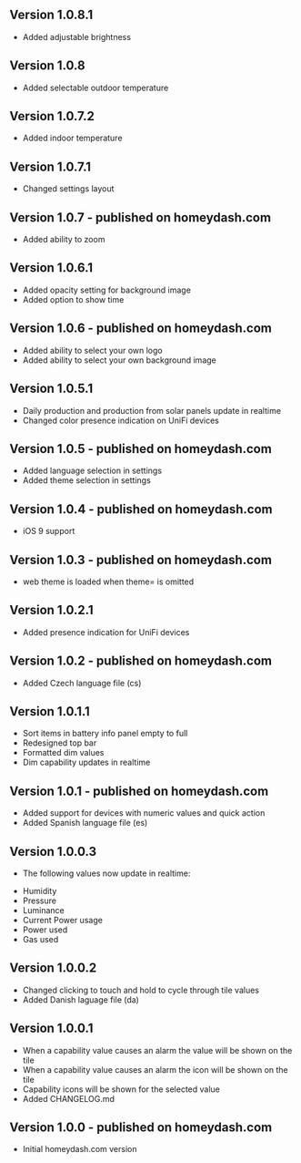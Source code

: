 ## Version 1.0.8.1
* Added adjustable brightness

## Version 1.0.8
* Added selectable outdoor temperature

## Version 1.0.7.2
* Added indoor temperature

## Version 1.0.7.1
* Changed settings layout

## Version 1.0.7 - published on homeydash.com
* Added ability to zoom

## Version 1.0.6.1
* Added opacity setting for background image
* Added option to show time

## Version 1.0.6 - published on homeydash.com
* Added ability to select your own logo
* Added ability to select your own background image

## Version 1.0.5.1
* Daily production and production from solar panels update in realtime
* Changed color presence indication on UniFi devices

## Version 1.0.5 - published on homeydash.com
* Added language selection in settings
* Added theme selection in settings

## Version 1.0.4 - published on homeydash.com
* iOS 9 support

## Version 1.0.3 - published on homeydash.com
* web theme is loaded when theme= is omitted

## Version 1.0.2.1
* Added presence indication for UniFi devices

## Version 1.0.2 - published on homeydash.com
* Added Czech language file (cs)

## Version 1.0.1.1
* Sort items in battery info panel empty to full
* Redesigned top bar
* Formatted dim values
* Dim capability updates in realtime

## Version 1.0.1 - published on homeydash.com
* Added support for devices with numeric values and quick action
* Added Spanish language file (es)

## Version 1.0.0.3
* The following values now update in realtime:
 - Humidity
 - Pressure
 - Luminance
 - Current Power usage
 - Power used
 - Gas used

## Version 1.0.0.2
* Changed clicking to touch and hold to cycle through tile values
* Added Danish laguage file (da)

## Version 1.0.0.1
* When a capability value causes an alarm the value will be shown on the tile
* When a capability value causes an alarm the icon will be shown on the tile
* Capability icons will be shown for the selected value
* Added CHANGELOG.md

## Version 1.0.0 - published on homeydash.com
* Initial homeydash.com version